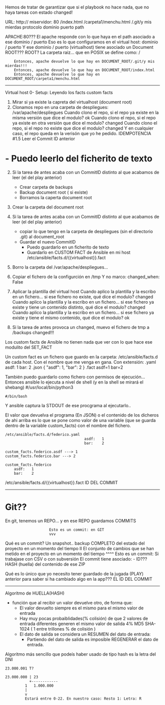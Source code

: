 Hemos de tratar de garantizar que si el playbook no hace nada, que no haya tareas con estado changed!


URL: http://            miservidor: 80          /index.html
                                                /carpeta1/menchu.html
                                                /.git/y mis mierdas
     protocolo          dominio     puerto      path

APACHE:80???
El apache responde con lo que haya en el path asociado a ese dominio / puerto
    Eso es lo que configuramos en el virtual host:
        dominio / puerto
    Y ese dominio / puerto (virtualhost) tiene asociado un Document ROOT???
        ROOT? La carpeta raiz... que en POSIX se define como:  /
        
        Entonces, apache devuelve lo que hay en DOCUMENT_ROOT/.git/y mis mierdas!!!
        Entonces, apache devuelve lo que hay en DOCUMENT_ROOT/index.html
        Entonces, apache devuelve lo que hay en DOCUMENT_ROOT/carpeta1/menchu.html













---

Virtual host
0- Setup:
    Leyendo los facts
        custom facts


1. Mirar si ya existe la capreta del virtualhost (document root)
4. Clonamos repo en una carpeta de despliegues: /var/apache/despliegues
    Cuando clono el repo, si el repo ya existe en la misma versión que dice el modulo? ok
    Cuando clono el repo, si el repo ya existe en otra versión que dice el modulo? changed
    Cuando clono el repo, si el repo no existe que dice el modulo? changed
        Y en cualquier caso, el repo queda en la verisón que yo he pedido. IDEMPOTENCIA
#1.5 Leer el Commit ID anterior
#        - Puedo leerlo del ficherito de texto
2. Si la tarea de antes acaba con un CommitID distinto al que acabamos de leer (el del play anterior)
    - Crear carpeta de backups
    - Backup document root ( si existe)
    - Borramos la caperta document root
3. Crear la carpeta del document root
4. Si la tarea de antes acaba con un CommitID distinto al que acabamos de leer (el del play anterior)
    - copiar lo que tengo en la carpeta de despliegues (sin el directorio .git) al document_root   
    - Guardar el nuevo CommitID
        - Puedo guardarlo en un ficherito de texto
        - Guardarlo en CUSTOM FACT de Ansible en mi host
           /etc/ansible/facts.d/{{virtualhost}}.fact
5. Borro la carpeta del /var/apache/despliegues...


6. Copiar el fichero de la configurción en /tmp
   Y no marco:
        changed_when: False
7. Aplicar la plantilla del virtual host
    Cuando aplico la plantilla y la escribo en un fichero... si ese fichero no existe, 
        qué dice el modulo? changed
    Cuando aplico la plantilla y la escribo en un fichero... si ese fichero ya existe y tiene
        un contenido distinto, qué dice el modulo? changed
    Cuando aplico la plantilla y la escribo en un fichero... si ese fichero ya existe y tiene
        el mismo contenido, qué dice el modulo? ok
8. Si la tarea de antes provoca un changed, muevo el fichero de tmp a /backups
    changed!!!  




Los custom facts de Ansible no tienen nada que ver con lo que hace ese modulito del SET_FACT

Un custom fact es un fichero que guardo en la carpeta: /etc/ansible/facts.d de cada host.
Con el nombre que me venga en gana.
Con extensión:
    .yaml
        asdf:   1
        bar:    2
    .json
        {
            "asdf": 1,
            "bar": 2
        }
    .fact
        asdf=1
        bar=2

También puedo guardarlo como fichero con permisos de ejecución...
Entonces ansible lo ejecuta a nivel de shell (y en la shell se mirará el shebang)
    #/usr/local/bin/python3
    
    #/bin/bash

Y ansible captura la STDOUT de ese procgrama al ejecutarlo..

El valor que devuelva el programa (En JSON) o el contenido de los dicheros de ahi arriba es lo que se pone como valor
de una variable (que se guarda dentro de la variable custom_facts) con el nombre del fichero.

    /etc/ansible/facts.d/federico.yaml
                                        asdf:   1
                                        bar:    2

    custom_facts.federico.asdf ---> 1
    custom_facts.federico.bar ---> 2
    
    custom_facts.federico 
        asdf:   1
        bar:    2




/etc/ansible/facts.d/{{virtualhost}}.fact
 ID DEL COMMIT
























---

# Git??

En git, tenemos un REPO... y en ese REPO guardamos COMMITS
    
                        Esto es un commit: en GIT
                        vvv
Qué es un commit? Un snapshot.. backup COMPLETO del estado del proyecto en un momento del tiempo
                        II
                  El conjunto de cambios que se han metido en el proyecto en un momento del tiempo 
                        ^^^^
                        Esto es un commit: Si trabajase con CSV o con subversión
    El commit tiene asociado:
        - ID??? HASH (huella) del contenido de ese ZIP
                        
Qué es lo único que yo necesito tener guardado de la jugada (PLAY) anterior para 
saber si ha cambiado algo en la app??? EL ID DEL COMMIT
    
                        
----

Algoritmo de HUELLA(HASH)

- función que al recibir un valor devuelve otro, de forma que:
    - El valor devuelto siempre es el mismo para el mismo valor de entrada
    - Hay muy pocas probaiblidades(% colisión) de que 2 valores de entrada diferentes generen el mismo valor de salida
         4%
            MD5
            SHA-1024 ( 1 entre trillones % de colisión )
    - El dato de salida se considera un RESUMEN del dato de entrada:
        - Partiendo del dato de salida es imposible REGENERAR el dato de entrada.

Algoritmo más sencillo que podeís haber usado de tipo hash es la letra del DNI

    23.000.001 T?
    
    23.000.000 | 23
               +------------
             1   1.000.000
             |
             v
             Estará entre 0-22. En nuestro caso: Resto 1: Letra: R